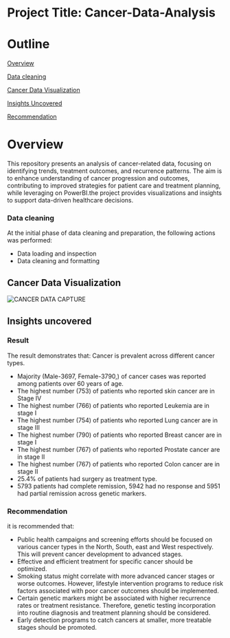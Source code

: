 # Project Title: Cancer-Data-Analysis

# Outline
[Overview](#overview)

[Data cleaning](data-cleaning)

[Cancer Data Visualization](#cancer-data-visualization)

[Insights Uncovered](#insights-uncovered)

[Recommendation](#recommendation)

# Overview
This repository presents an analysis of cancer-related data, focusing on identifying trends, treatment outcomes, and recurrence patterns. The aim is to enhance understanding of cancer progression and outcomes, contributing to improved strategies for patient care and treatment planning, while leveraging on PowerBI.the project provides visualizations and insights to support data-driven healthcare decisions. 

### Data cleaning 
At the initial phase of data cleaning and preparation, the following actions was performed:
   - Data loading and inspection
   - Data cleaning and formatting

## Cancer Data Visualization
![CANCER DATA CAPTURE](https://github.com/user-attachments/assets/903f7b9a-4c4b-47dd-bfd7-b86f324205eb)

## Insights uncovered 
### Result 
The result demonstrates that:
Cancer is prevalent across different cancer types. 
- Majority (Male-3697, Female-3790,) of cancer cases was reported among patients over 60 years of age.
- The highest number (753) of patients who reported skin cancer are in Stage IV
- The highest number (766) of patients who reported Leukemia are in stage I 
- The highest number (754) of patients who reported Lung cancer are in stage III
- The highest number (790) of patients who reported Breast cancer are in stage I
- The highest number (767) of patients who reported Prostate cancer are in stage II
- The highest number (767) of patients who reported Colon cancer are in stage II 
- 25.4% of patients had surgery as treatment type.
- 5793 patients had complete remission, 5942 had no response and 5951 had partial remission across genetic markers.

### Recommendation
it is recommended that: 
- Public health campaigns and screening efforts should be focused on various cancer types in the North, South, east and West respectively. This will prevent cancer development to advanced stages.
- Effective and efficient treatment for specific cancer should be optimized.
- Smoking status might correlate with more advanced cancer stages or worse outcomes. However, lifestyle intervention programs to reduce risk factors associated with poor cancer outcomes should be implemented.
- Certain genetic markers might be associated with higher recurrence rates or treatment resistance. Therefore, genetic testing incorporation into routine diagnosis and treatment planning should be considered.
- Early detection programs to catch cancers at smaller, more treatable stages should be promoted.

